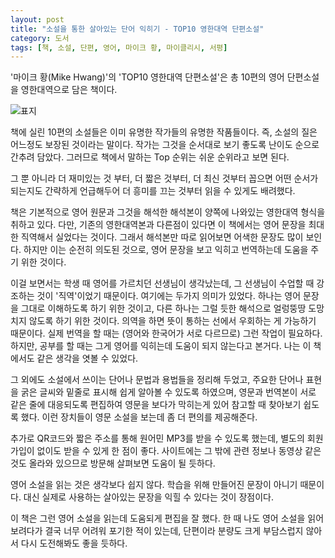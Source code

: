 ```yaml
---
layout: post
title: "소설을 통한 살아있는 단어 익히기 - TOP10 영한대역 단편소설"
category: 도서
tags: [책, 소설, 단편, 영어, 마이크 황, 마이클리시, 서평]
---
```


'마이크 황(Mike Hwang)'의
'TOP10 영한대역 단편소설'은
총 10편의 영어 단편소설을 영한대역으로 담은 책이다.

![표지](https://lh3.googleusercontent.com/pwH5TUJkjGvG6HQTv0NMbsILmBlBK4TE8WaT-tkuXcNYSTO78xb-TGg1GpN1O0TqlWJIiBJ19WiweQ=s480)

책에 실린 10편의 소설들은
이미 유명한 작가들의 유명한 작품들이다.
즉, 소설의 질은 어느정도 보장된 것이라는 말이다.
작가는 그것을 순서대로 보기 좋도록 난이도 순으로 간추려 담았다.
그러므로 책에서 말하는 Top 순위는 쉬운 순위라고 보면 된다.

그 뿐 아니라 더 재미있는 것 부터,
더 짧은 것부터,
더 최신 것부터 꼽으면 어떤 순서가 되는지도 간략하게 언급해두어
더 흥미를 끄는 것부터 읽을 수 있게도 배려했다.

책은 기본적으로 영어 원문과 그것을 해석한 해석본이 양쪽에 나와있는
영한대역 형식을 취하고 있다.
다만, 기존의 영한대역본과 다른점이 있다면
이 책에서는 영어 문장을 최대한 직역해서 실었다는 것이다.
그래서 해석본만 따로 읽어보면 어색한 문장도 많이 보인다.
하지만 이는 순전히 의도된 것으로, 영어 문장을 보고 익히고 번역하는데 도움을 주기 위한 것이다.

이걸 보면서는 학생 때 영어를 가르치던 선생님이 생각났는데,
그 선생님이 수업할 때 강조하는 것이 '직역'이었기 때문이다.
여기에는 두가지 의미가 있었다.
하나는 영어 문장을 그대로 이해하도록 하기 위한 것이고,
다른 하나는 그럴 듯한 해석으로 얼렁뚱땅 도망치지 않도록 하기 위한 것이다.
의역을 하면 뜻이 통하는 선에서 우회하는 게 가능하기 때문이다.
실제 번역을 할 때는 (영어와 한국어가 서로 다르므로) 그런 작업이 필요하다.
하지만, 공부를 할 때는 그게 영어를 익히는데 도움이 되지 않는다고 본거다.
나는 이 책에서도 같은 생각을 엿볼 수 있었다.

그 외에도 소설에서 쓰이는 단어나 문법과 용법들을 정리해 두었고,
주요한 단어나 표현을 굵은 글씨와 밑줄로 표시해 쉽게 알아볼 수 있도록 하였으며,
영문과 번역본이 서로 같은 줄에 대응되도록 편집하여
영문을 보다가 막히는게 있어 참고할 때 찾아보기 쉽도록 했다.
이런 장치들이 영문 소설을 보는데 좀 더 편의를 제공해준다.

추가로 QR코드와 짧은 주소를 통해 원어민 MP3를 받을 수 있도록 했는데,
별도의 회원가입이 없이도 받을 수 있게 한 점이 좋다.
사이트에는 그 밖에 관련 정보나 동영상 같은 것도 올라와 있으므로
방문해 살펴보면 도움이 될 듯하다.

영어 소설을 읽는 것은 생각보다 쉽지 않다.
학습을 위해 만들어진 문장이 아니기 때문이다.
대신 실제로 사용하는 살아있는 문장을 익힐 수 있다는 것이 장점이다.

이 책은 그런 영어 소설을 읽는데 도움되게 편집을 잘 했다.
한 때 나도 영어 소설을 읽어보려다가 결국 너무 어려워 포기한 적이 있는데,
단편이라 분량도 크게 부담스럽지 않아서
다시 도전해봐도 좋을 듯하다.
